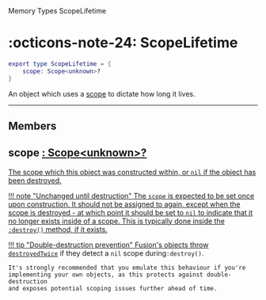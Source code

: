 <nav class="fusiondoc-api-breadcrumbs">
	<span>Memory</span>
	<span>Types</span>
	<span>ScopeLifetime</span>
</nav>

<h1 class="fusiondoc-api-header" markdown>
	<span class="fusiondoc-api-icon" markdown>:octicons-note-24:</span>
	<span class="fusiondoc-api-name">ScopeLifetime</span>
</h1>

```Lua
export type ScopeLifetime = {
	scope: Scope<unknown>?
}
```

An object which uses a [scope](../../types/scope) to dictate how long it lives.

-----

## Members

<h2 markdown>
	scope
	<a href="../../types/scope" class="fusiondoc-api-type">
		: Scope&lt;unknown&gt;?
	</span>
</h2>

The scope which this object was constructed within, or `nil` if the object has
been destroyed.

!!! note "Unchanged until destruction"
	The `scope` is expected to be set once upon construction. It should not be
	assigned to again, except when the scope is destroyed - at which point it
	should be set to `nil` to indicate that it no longer exists inside of a
	scope. This is typically done inside the `:destroy()` method, if it exists.

!!! tip "Double-destruction prevention"
	Fusion's objects throw
	[`destroyedTwice`](../../../general/errors/#destroyedtwice) if they detect
	a `nil` scope during`:destroy()`.

	It's strongly recommended that you emulate this behaviour if you're
	implementing your own objects, as this protects against double-destruction
	and exposes potential scoping issues further ahead of time.